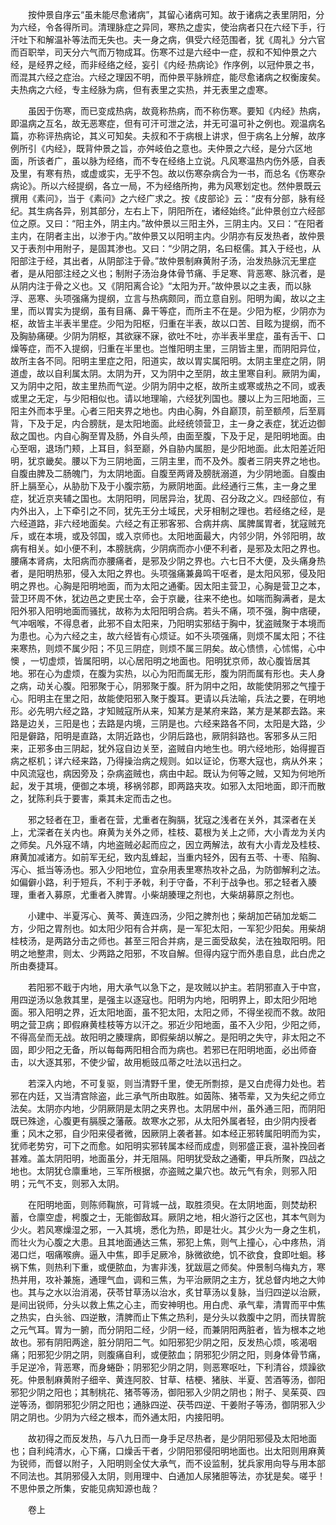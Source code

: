 <!-- { "loadSidebar": true } -->
　　按仲景自序云“虽未能尽愈诸病”，其留心诸病可知。故于诸病之表里阴阳，分为六经，令各得所司。清理脉症之异同，寒热之虚实，使治病者只在六经下手，行汗吐下和解温补等法而无失也。夫一身之病，俱受六经范围者，犹《周礼》分六官而百职举，司天分六气而万物成耳。伤寒不过是六经中一症，叔和不知仲景之六经，是经界之经，而非经络之经，妄引《内经·热病论》作序例，以冠仲景之书，而混其六经之症治。六经之理因不明，而仲景平脉辨症，能尽愈诸病之权衡废矣。夫热病之六经，专主经脉为病，但有表里之实热，并无表里之虚寒。

　　虽因于伤寒，而已变成热病，故竟称热病，而不称伤寒。要知《内经》热病，即温病之互名，故无恶寒症，但有可汗可泄之法，并无可温可补之例也。观温病名篇，亦称评热病论，其义可知矣。夫叔和不于病根上讲求，但于病名上分解，故序例所引《内经》，既背仲景之旨，亦舛岐伯之意也。夫仲景之六经，是分六区地面，所该者广，虽以脉为经络，而不专在经络上立说。凡风寒温热内伤外感，自表及里，有寒有热，或虚或实，无乎不包。故以伤寒杂病合为一书，而总名《伤寒杂病论》。所以六经提纲，各立一局，不为经络所拘，弗为风寒划定也。然仲景既云撰用《素问》，当于《素问》之六经广求之。按《皮部论》云：“皮有分部，脉有经纪。其生病各异，别其部分，左右上下，阴阳所在，诸经始终。”此仲景创立六经部位之原。又曰：“阳主外，阴主内。”故仲景以三阳主外，三阴主内。又曰：“在阳者主内，在阴者主出，以渗于内。”故仲景又以阳明主内。少阴亦有反发热者，故仲景又于表剂中用附子，是固其渗也。又曰：“少阴之阴，名曰枢儒。其入于经也，从阳部注于经，其出者，从阴部注于骨。”故仲景制麻黄附子汤，治发热脉沉无里症者，是从阳部注经之义也；制附子汤治身体骨节痛、手足寒、背恶寒、脉沉者，是从阴内注于骨之义也。又《阴阳离合论》“太阳为开。”故仲景以之主表，而以脉浮、恶寒、头项强痛为提纲，立言与热病颇同，而立意自别。阳明为阖，故以之主里，而以胃实为提纲，虽有目痛、鼻干等症，而所主不在是。少阳为枢，少阴亦为枢，故皆主半表半里症。少阳为阳枢，归重在半表，故以口苦、目眩为提纲，而不及胸胁痛硬。少阴为阴枢，其欲寐不寐，欲吐不吐，亦半表半里症，虽有舌干、口燥等症，而不入提纲，归重在半里也。岂惟阳明主里，三阴皆主里，而阴阳异位，故所主各不同。阳明主里症之阳，阳道实，故以胃实属阳明。太阴主里症之阴，阴道虚，故以自利属太阴。太阴为开，又为阴中之至阴，故主里寒自利。厥阴为阖，又为阴中之阳，故主里热而气逆。少阴为阴中之枢，故所主或寒或热之不同，或表或里之无定，与少阳相似也。请以地理喻，六经犹列国也。腰以上为三阳地面，三阳主外而本乎里。心者三阳夹界之地也。内由心胸，外自巅顶，前至额颅，后至肩背，下及于足，内合膀胱，是太阳地面。此经统领营卫，主一身之表症，犹近边御敌之国也。内自心胸至胃及肠，外自头颅，由面至腹，下及于足，是阳明地面。由心至咽，退场门颊，上耳目，斜至巅，外自胁内属胆，是少阳地面。此太阳差近阳明，犹京畿矣。腰以下为三阴地面，三阴主里，而不及外。腹者三阴夹界之地也。自腹由脾及二肠魄门，为太阴地面。自腹至两肾及膀胱溺道，为少阴地面。自腹由肝上膈至心，从胁肋下及于小腹宗筋，为厥阴地面。此经通行三焦，主一身之里症，犹近京夹辅之国也。太阴阳明，同居异治，犹周、召分政之义。四经部位，有内外出入，上下牵引之不同，犹先王分土域民，犬牙相制之理也。若经络之经，是六经道路，非六经地面矣。六经之有正邪客邪、合病并病、属脾属胃者，犹寇贼充斥，或在本境，或及邻国，或入京师也。太阳地面最大，内邻少阴，外邻阳明，故病有相关。如小便不利，本膀胱病，少阴病而亦小便不利者，是邪及太阳之界也。腰痛本肾病，太阳病而亦腰痛者，是邪及少阴之界也。六七日不大便，及头痛身热者，是阳明热邪，侵入太阳之界也。头项强痛兼鼻鸣干呕者，是太阳风邪，侵及阳明之界也。心胸是阳明地面，而为太阳之通衢。因太阳主营卫，心胸是营卫之本，营卫环周不休，犹边邑之吏民士卒，会于京畿，往来不绝也。如喘而胸满者，是太阳外邪入阳明地面而骚扰，故称为太阳阳明合病。若头不痛，项不强，胸中痞硬，气冲咽喉，不得息者，此邪不自太阳来，乃阳明实邪结于胸中，犹盗贼聚于本境而为患也。心为六经之主，故六经皆有心烦证。如不头项强痛，则烦不属太阳；不往来寒热，则烦不属少阳；不见三阴症，则烦不属三阴矣。故心愦愦，心怵惕，心中懊 ，一切虚烦，皆属阳明，以心居阳明之地面也。阳明犹京师，故心腹皆居其地。邪在心为虚烦，在腹为实热，以心为阳而属无形，腹为阴而属有形也。夫人身之病，动关心腹。阳邪聚于心，阴邪聚于腹。肝为阴中之阳，故能使阴邪之气撞于心。阳明主在里之阳，故能使阳邪入聚于腹耳。更请以兵法喻，兵法之要，在明地形。必先明六经之路，才知贼寇所从来，知某方是某府来路，某方是某郡去路。来路是边关，三阳是也；去路是内境，三阴是也。六经来路各不同，太阳是大路，少阳是僻路，阳明是直路，太阴近路也，少阴后路也，厥阴斜路也。客邪多从三阳来，正邪多由三阴起，犹外寇自边关至，盗贼自内地生也。明六经地形，始得握百病之枢机；详六经来路，乃得操治病之规则。如以证论，伤寒大寇也，病从外来；中风流寇也，病因旁及；杂病盗贼也，病由中起。既认为何等之贼，又知为何地所起，发于其境，便御之本境，移祸邻郡，即两路夹攻。如邪入太阳地面，即汗而散之，犹陈利兵于要害，乘其未定而击之也。

　　邪之轻者在卫，重者在营，尤重者在胸膈，犹寇之浅者在关外，其深者在关上，尤深者在关内也。麻黄为关外之师，桂枝、葛根为关上之师，大小青龙为关内之师矣。凡外寇不靖，内地盗贼必起而应之，因立两解法，故有大小青龙及桂枝、麻黄加减诸方。如前军无纪，致内乱蜂起，当重内轻外，因有五苓、十枣、陷胸、泻心、抵当等汤也。邪入少阳地位，宜杂用表里寒热攻补之品，为防御解利之法。如偏僻小路，利于短兵，不利于矛戟，利于守备，不利于战争也。邪之轻者入腠理，重者入募原，尤重者入脾胃。小柴胡腠理之剂也，大柴胡募原之剂也。

　　小建中、半夏泻心、黄芩、黄连四汤，少阳之脾剂也；柴胡加芒硝加龙蛎二方，少阳之胃剂也。如太阳少阳有合并病，是一军犯太阳，一军犯少阳矣。用柴胡桂枝汤，是两路分击之师也。甚至三阳合并病，是三面受敌矣，法在独取阳明。阳明之地整肃，则太、少两路之阳邪，不攻自解。但得内寇宁而外患自息，此白虎之所由奏捷耳。

　　若阳邪不戢于内地，用大承气以急下之，是攻贼以护主。若阴邪直入于中宫，用四逆汤以急救其里，是强主以逐寇也。阳明为内地，阳明界上，即太阳少阳地面。邪入阳明之界，近太阳地面，虽不犯太阳，太阳之师，不得坐视而不救。故阳明之营卫病；即假麻黄桂枝等方以汗之。邪近少阳地面，虽不入少阳，少阳之师，不得高垒而无战。故阳明之腠理病，即假柴胡以解之。是阳明之失守，非太阳之不固，即少阳之无备，所以每每两阳相合而为病也。若邪已在阳明地面，必出师奋击，以大逐其邪，不使少留，故用栀豉瓜蒂之吐法以迅扫之。

　　若深入内地，不可复驱，则当清野千里，使无所剽掠，是又白虎得力处也。若邪在内廷，又当清宫除盗，此三承气所由取胜。如茵陈、猪苓辈，又为失纪之师立法矣。太阴亦内地，少阴厥阴是太阴之夹界也。太阴居中州，虽外通三阳，而阴阳既已殊途，心腹更有膈膜之藩蔽。故寒水之邪，从太阳外属者轻，由少阴内授者重；风木之邪，自少阳来侵者微，因厥阴上袭者甚。如本经正邪转属阳明而为实，犹师老势穷，可下之而愈。如阳明实邪转属本经而成虚，则邪盛正衰，温补挽回者甚难。盖太阴阳明，地面虽分，并无阻隔。阳明犹受敌之通衢，甲兵所聚，四战之地也。太阴犹仓廪重地，三军所根据，亦盗贼之巢穴也。故元气有余，则邪入阳明；元气不支，则邪入太阴。

　　在阳明地面，则陈师鞠旅，可背城一战，取胜须臾。在太阴地面，则焚劫积蓄，仓廪空虚，枵腹之士，无能御敌耳。厥阴之地，相火游行之区也，其本气则为少火。若风寒燥湿之邪，一入其境，悉化为热，即是壮火。其少火为一身之生机，而壮火为心腹之大患。且其地面通达三焦，邪犯上焦，则气上撞心，心中疼热，消渴口烂，咽痛喉痹。逼入中焦，即手足厥冷，脉微欲绝，饥不欲食，食即吐蛔。移祸下焦，则热利下重，或便脓血，为害非浅，犹跋扈之师矣。仲景制乌梅丸方，寒热并用，攻补兼施，通理气血，调和三焦，为平治厥阴之主方，犹总督内地之大帅也。其与之水以治消渴，茯苓甘草汤以治水，炙甘草汤以复脉，当归四逆以治厥，是间出锐师，分头以救上焦之心主，而安神明也。用白虎、承气辈，清胃而平中焦之热实，白头翁、四逆散，清脾而止下焦之热利，是分头以救腹中之阴，而扶胃脘之元气耳。胃为一腑，而分阴阳二经，少阴一经，而兼阴阳两脏者，皆为根本之地故也。邪有阴阳两途，脏分阴阳二气。如阳邪犯少阴之阳，反发热心烦，咳渴咽痛；阳邪犯少阴之阴，则腹痛自利，或便脓血；阴邪犯少阴之阳，则身体骨节痛，手足逆冷，背恶寒，而身蜷卧；阴邪犯少阴之阴，则恶寒呕吐，下利清谷，烦躁欲死。仲景制麻黄附子细辛、黄连阿胶、甘草、桔梗、猪肤、半夏、苦酒等汤，御阳邪犯少阴之阳也；其制桃花、猪苓等汤，御阳邪入少阴之阴也；附子、吴茱萸、四逆等汤，御阴邪犯少阴之阳也；通脉四逆、茯苓四逆、干姜附子等汤，御阴邪入少阴之阴也。少阴为六经之根本，而外通太阳，内接阳明。

　　故初得之而反发热，与八九日而一身手足尽热者，是少阴阳邪侵及太阳地面也；自利纯清水，心下痛，口燥舌干者，少阴阳邪侵阳明地面也。出太阳则用麻黄为锐师，而督以附子，入阳明则全仗大承气，而不设监制，犹兵家用向导与用本部不同法也。其阴邪侵入太阴，则用理中、白通加人尿猪胆等法，亦犹是矣。嗟乎！不思仲景之所集，安能见病知源也哉？

　　卷上

